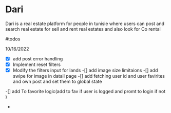 # Dari 
Dari is a real estate platform for people in tunisie 
where users can post and search  real estate for sell and rent  real estates
and also look for Co rental 

#todos

10/16/2022

-[X] add post error handling
-[X] Implement reset filters
-[X]  Modify the filters input for lands
-[] add image size limitaions
-[] add swipe for image in datail page
-[] add fetching user id and user favirites and own post and set them to global state

-[] add To favorite logic(add to fav if user is logged and promt to login if not  )

-


